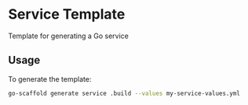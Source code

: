# Service Template

Template for generating a Go service 

## Usage

To generate the template:

```sh
go-scaffold generate service .build --values my-service-values.yml 
```
